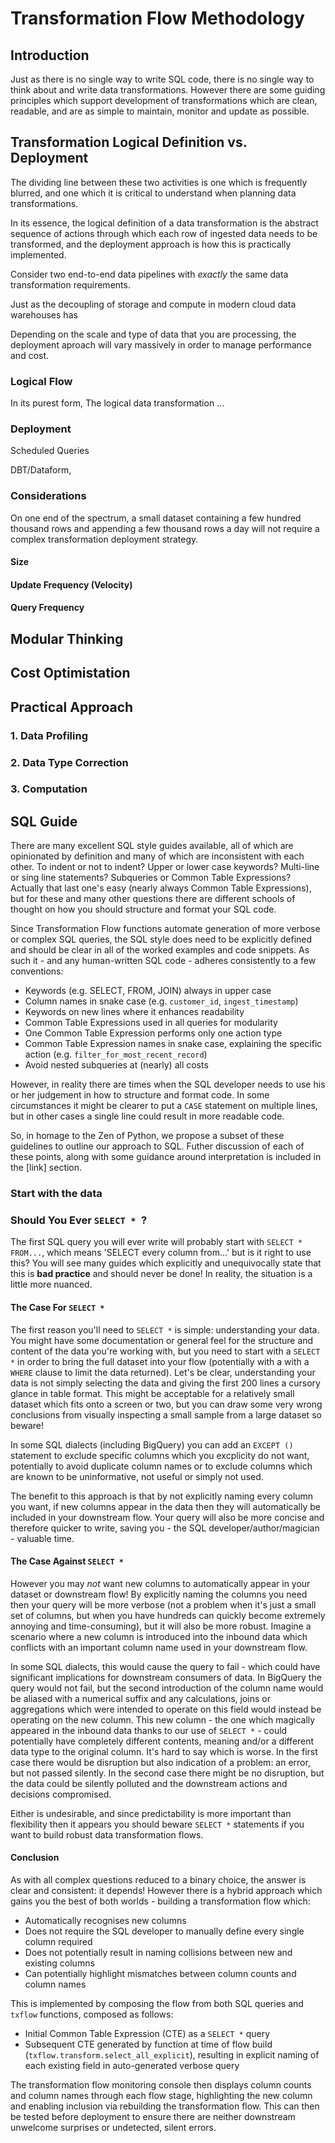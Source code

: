 # Transformation Flow Methodology

## Introduction
Just as there is no single way to write SQL code, there is no single way to think about and write data transformations.  However there are some guiding principles which support development of transformations which are clean, readable, and are as simple to maintain, monitor and update as possible.

## Transformation Logical Definition vs. Deployment
The dividing line between these two activities is one which is frequently blurred, and one which it is critical to understand when planning data transformations.  

In its essence, the logical definition of a data transformation is the abstract sequence of actions through which each row of ingested data needs to be transformed, and the deployment approach is how this is practically implemented.

Consider two end-to-end data pipelines with _exactly_ the same data transformation requirements.






Just as the decoupling of storage and compute in modern cloud data warehouses has 





Depending on the scale and type of data that you are processing, the deployment aproach will vary massively in order to manage performance and cost.  

### Logical Flow
In its purest form, The logical data transformation ...



### Deployment
Scheduled Queries

DBT/Dataform, 



### Considerations

On one end of the spectrum, a small dataset containing a few hundred thousand rows and appending a few thousand rows a day will not require a complex transformation deployment strategy.

#### Size
#### Update Frequency (Velocity)
#### Query Frequency




## Modular Thinking

## Cost Optimistation


## Practical Approach



### 1. Data Profiling
### 2. Data Type Correction


### 3. Computation

## SQL Guide
There are many excellent SQL style guides available, all of which are opinionated by definition and many of which are inconsistent with each other.  To indent or not to indent?  Upper or lower case keywords?  Multi-line or sing line statements? Subqueries or Common Table Expressions?  Actually that last one's easy (nearly always Common Table Expressions), but for these and many other questions there are different schools of thought on how you should structure and format your SQL code.  

Since Transformation Flow functions automate generation of more verbose or complex SQL queries, the SQL style does need to be explicitly defined and should be clear in all of the worked examples and code snippets.  As such it - and any human-written SQL code - adheres consistently to a few conventions:
- Keywords (e.g. SELECT, FROM, JOIN) always in upper case 
- Column names in snake case (e.g. `customer_id`, `ingest_timestamp`)
- Keywords on new lines where it enhances readability
- Common Table Expressions used in all queries for modularity
- One Common Table Expression performs only one action type
- Common Table Expression names in snake case, explaining the specific action (e.g. `filter_for_most_recent_record`) 
- Avoid nested subqueries at (nearly) all costs

However, in reality there are times when the SQL developer needs to use his or her judgement in how to structure and format code.  In some circumstances it might be clearer to put a `CASE` statement on multiple lines, but in other cases a single line could result in more readable code.

So, in homage to the Zen of Python, we propose a subset of these guidelines to outline our approach to SQL.  Futher discussion of each of these points, along with some guidance around interpretation is included in the [link] section.

### Start with the data

### Should You Ever `SELECT * `?
The first SQL query you will ever write will probably start with `SELECT * FROM...`, which means 'SELECT every column from...' but is it right to use this?  You will see many guides which explicitly and unequivocally state that this is **bad practice** and should never be done!  In reality, the situation is a little more nuanced.

#### The Case For `SELECT *`
The first reason you'll need to `SELECT *` is simple: understanding your data.  You might have some documentation or general feel for the structure and content of the data you're working with, but you need to start with a `SELECT *` in order to bring the full dataset into your flow (potentially with a with a `WHERE` clause to limit the data returned).  Let's be clear, understanding your data is not simply selecting the data and giving the first 200 lines a cursory glance in table format.  This might be acceptable for a relatively small dataset which fits onto a screen or two, but you can draw some very wrong conclusions from visually inspecting a small sample from a large dataset so beware!

In some SQL dialects (including BigQuery) you can add an `EXCEPT ()` statement to exclude specific columns which you excplicity do not want, potentially to avoid duplicate column names or to exclude columns which are known to be uninformative, not useful or simply not used.

The benefit to this approach is that by not explicitly naming every column you want, if new columns appear in the data then they will automatically be included in your downstream flow.  Your query will also be more concise and therefore quicker to write, saving you - the SQL developer/author/magician - valuable time. 

#### The Case Against `SELECT *`
However you may _not_ want new columns to automatically appear in your dataset or downstream flow!  By explicitly naming the columns you need then your query will be more verbose (not a problem when it's just a small set of columns, but when you have hundreds can quickly become extremely annoying and time-consuming), but it will also be more robust.  Imagine a scenario where a new column is introduced into the inbound data which conflicts with an important column name used in your downstream flow.  

In some SQL dialects, this would cause the query to fail - which could have significant implications for downstream consumers of data.  In BigQuery the query would not fail, but the second introduction of the column name would be aliased with a numerical suffix and any calculations, joins or aggregations which were intended to operate on this field would instead be operating on the new column.  This new column - the one which magically appeared in the inbound data thanks to our use of `SELECT *` - could potentially have completely different contents, meaning and/or a different data type to the original column.  It's hard to say which is worse.  In the first case there would be disruption but also indication of a problem: an error, but not passed silently.  In the second case there might be no disruption, but the data could be silently polluted and the downstream actions and decisions compromised.

Either is undesirable, and since predictability is more important than flexibility then it appears you should beware `SELECT *` statements if you want to build robust data transformation flows.

#### Conclusion
As with all complex questions reduced to a binary choice, the answer is clear and consistent: it depends!  However there is a hybrid approach which gains you the best of both worlds - building a transformation flow which: 

- Automatically recognises new columns
- Does not require the SQL developer to manually define every single column required
- Does not potentially result in naming collisions between new and existing columns
- Can potentially highlight mismatches between column counts and column names 

This is implemented by composing the flow from both SQL queries and `txflow` functions, composed as follows:
- Initial Common Table Expression (CTE) as a `SELECT *` query
- Subsequent CTE generated by function at time of flow build (`txflow.transform.select_all_explicit`), resulting in explicit naming of each existing field in auto-generated verbose query

The transformation flow monitoring console then displays column counts and column names through each flow stage, highlighting the new column and enabling inclusion via rebuilding the transformation flow.  This can then be tested before deployment to ensure there are neither downstream unwelcome surprises or undetected, silent errors.
